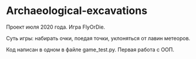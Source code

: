 # Archaeological-excavations

Проект июля 2020 года. Игра FlyOrDie.

Суть игры: набирать очки, поедая точки, уклоняться от лавин метеоров.

Код написан в одном в файле game_test.py.
Первая работа с ООП. 
